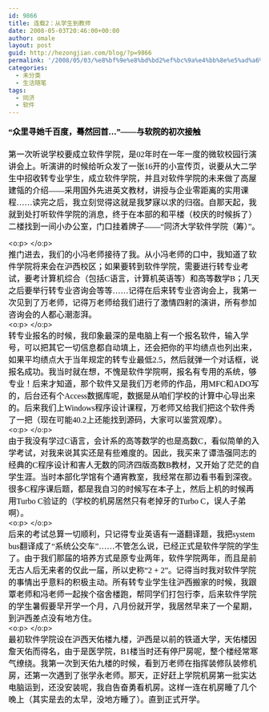 ```yaml
---
id: 9866
title: 连载2：从学生到教师
date: 2008-05-03T20:46:00+00:00
author: omale
layout: post
guid: http://hezongjian.com/blog/?p=9866
permalink: '/2008/05/03/%e8%bf%9e%e8%bd%bd2%ef%bc%9a%e4%bb%8e%e5%ad%a6%e7%94%9f%e5%88%b0%e6%95%99%e5%b8%88/'
categories:
  - 未分类
  - 生活随笔
tags:
  - 同济
  - 软件
---
```

<h3 style="MARGIN: 13pt 0cm">
  <font color=#000000><span style="FONT-SIZE: 12pt; LINE-HEIGHT: 173%; FONT-FAMILY: 宋体; mso-bidi-font-size: 16.0pt; mso-ascii-font-family: Calibri; mso-hansi-font-family: Calibri">“众里寻她千百度，蓦然回首</span><span lang=EN-US style="FONT-SIZE: 12pt; LINE-HEIGHT: 173%; mso-bidi-font-size: 16.0pt"><font face=Calibri>…</font></span><span style="FONT-SIZE: 12pt; LINE-HEIGHT: 173%; FONT-FAMILY: 宋体; mso-bidi-font-size: 16.0pt; mso-ascii-font-family: Calibri; mso-hansi-font-family: Calibri">”——与软院的初次接触</span><span lang=EN-US style="FONT-SIZE: 12pt; LINE-HEIGHT: 173%; mso-bidi-font-size: 16.0pt"><?xml:namespace prefix = o ns = "urn:schemas-microsoft-com:office:office"  /><o:p></o:p></span></font>
</h3><p class=MsoNormal style="MARGIN: 0cm 0cm 0pt"><font size=3><font color=#000000>

<span style="FONT-FAMILY: 宋体; mso-ascii-font-family: Calibri; mso-hansi-font-family: Calibri">第一次听说学校要成立软件学院，是</span><span lang=EN-US><font face=Calibri>02</font></span><span style="FONT-FAMILY: 宋体; mso-ascii-font-family: Calibri; mso-hansi-font-family: Calibri">年时在一年一度的微软校园行演讲会上。听演讲的时候给听众发了一张</span><span lang=EN-US><font face=Calibri>16</font></span><span style="FONT-FAMILY: 宋体; mso-ascii-font-family: Calibri; mso-hansi-font-family: Calibri">开的小宣传页，说要从大二学生中招收转专业学生，成立软件学院，并且对软件学院的未来做了高屋建瓴的介绍——采用国外先进英文教材，讲授与企业零距离的实用课程……读完之后，我立刻觉得这就是我梦寐以求的归宿。自那天起，我就到处打听软件学院的消息，终于在本部的和平楼（校庆的时候拆了）二楼找到一间小办公室，门口挂着牌子——“同济大学软件学院（筹）”。</span></font></font></p> <p class=MsoNormal style="MARGIN: 0cm 0cm 0pt"><span lang=EN-US><o:p><font face=Calibri color=#000000 size=3>&nbsp;</font></o:p></span></p> <p class=MsoNormal style="MARGIN: 0cm 0cm 0pt"><font size=3><font color=#000000><span style="FONT-FAMILY: 宋体; mso-ascii-font-family: Calibri; mso-hansi-font-family: Calibri">推门进去，我们的小冯老师接待了我。从小冯老师的口中，我知道了软件学院将来会在沪西校区；如果要转到软件学院，需要进行转专业考试，要考计算机综合（包括</span><span lang=EN-US><font face=Calibri>C</font></span><span style="FONT-FAMILY: 宋体; mso-ascii-font-family: Calibri; mso-hansi-font-family: Calibri">语言，计算机英语等）和高等数学</span><span lang=EN-US><font face=Calibri>B</font></span><span style="FONT-FAMILY: 宋体; mso-ascii-font-family: Calibri; mso-hansi-font-family: Calibri">；几天之后要举行转专业咨询会等等……记得在后来转专业咨询会上，我第一次见到了万老师，记得万老师给我们进行了激情四射的演讲，所有参加咨询会的人都心潮澎湃。</span></font></font></p> <p class=MsoNormal style="MARGIN: 0cm 0cm 0pt"><span lang=EN-US><o:p><font face=Calibri color=#000000 size=3>&nbsp;</font></o:p></span></p> <p class=MsoNormal style="MARGIN: 0cm 0cm 0pt"><font size=3><font color=#000000><span style="FONT-FAMILY: 宋体; mso-ascii-font-family: Calibri; mso-hansi-font-family: Calibri">转专业报名的时候，我印象最深的是电脑上有一个报名软件，输入学号，可以把其它一切信息都自动填上，还会把你的平均绩点也列出来，如果平均绩点大于当年规定的转专业最低</span><span lang=EN-US><font face=Calibri>2.5</font></span><span style="FONT-FAMILY: 宋体; mso-ascii-font-family: Calibri; mso-hansi-font-family: Calibri">，然后就弹一个对话框，说报名成功。我当时就在想，不愧是软件学院啊，报名有专用的系统，够专业！后来才知道，那个软件又是我们万老师的作品，用</span><span lang=EN-US><font face=Calibri>MFC</font></span><span style="FONT-FAMILY: 宋体; mso-ascii-font-family: Calibri; mso-hansi-font-family: Calibri">和</span><span lang=EN-US><font face=Calibri>ADO</font></span><span style="FONT-FAMILY: 宋体; mso-ascii-font-family: Calibri; mso-hansi-font-family: Calibri">写的，后台还有个</span><span lang=EN-US><font face=Calibri>Access</font></span><span style="FONT-FAMILY: 宋体; mso-ascii-font-family: Calibri; mso-hansi-font-family: Calibri">数据库呢，数据是从咱们学校的计算中心导出来的。后来我们上</span><span lang=EN-US><font face=Calibri>Windows</font></span><span style="FONT-FAMILY: 宋体; mso-ascii-font-family: Calibri; mso-hansi-font-family: Calibri">程序设计课程，万老师又给我们把这个软件秀了一把（现在可能</span><span lang=EN-US><font face=Calibri>40.2</font></span><span style="FONT-FAMILY: 宋体; mso-ascii-font-family: Calibri; mso-hansi-font-family: Calibri">上还能找到源码，大家可以鉴赏观摩）。</span></font></font></p> <p class=MsoNormal style="MARGIN: 0cm 0cm 0pt"><span lang=EN-US><o:p><font face=Calibri color=#000000 size=3>&nbsp;</font></o:p></span></p> <p class=MsoNormal style="MARGIN: 0cm 0cm 0pt"><font size=3><font color=#000000><span style="FONT-FAMILY: 宋体; mso-ascii-font-family: Calibri; mso-hansi-font-family: Calibri">由于我没有学过</span><span lang=EN-US><font face=Calibri>C</font></span><span style="FONT-FAMILY: 宋体; mso-ascii-font-family: Calibri; mso-hansi-font-family: Calibri">语言，会计系的高等数学的也是高数</span><span lang=EN-US><font face=Calibri>C</font></span><span style="FONT-FAMILY: 宋体; mso-ascii-font-family: Calibri; mso-hansi-font-family: Calibri">，看似简单的入学考试，对我来说其实还是有些难度的。因此，我买来了谭浩强同志的经典的</span><span lang=EN-US><font face=Calibri>C</font></span><span style="FONT-FAMILY: 宋体; mso-ascii-font-family: Calibri; mso-hansi-font-family: Calibri">程序设计和害人无数的同济四版高数</span><span lang=EN-US><font face=Calibri>B</font></span><span style="FONT-FAMILY: 宋体; mso-ascii-font-family: Calibri; mso-hansi-font-family: Calibri">教材，又开始了茫茫的自学生涯。当时本部化学馆有个通宵教室，我经常在那边看书看到深夜。很多</span><span lang=EN-US><font face=Calibri>C</font></span><span style="FONT-FAMILY: 宋体; mso-ascii-font-family: Calibri; mso-hansi-font-family: Calibri">程序课后题，都是我自习的时候写在本子上，然后上机的时候再用</span><span lang=EN-US><font face=Calibri>Turbo C</font></span><span style="FONT-FAMILY: 宋体; mso-ascii-font-family: Calibri; mso-hansi-font-family: Calibri">验证的（学校的机房居然只有老掉牙的</span><span lang=EN-US><font face=Calibri>Turbo C</font></span><span style="FONT-FAMILY: 宋体; mso-ascii-font-family: Calibri; mso-hansi-font-family: Calibri">，误人子弟啊）。</span></font></font></p> <p class=MsoNormal style="MARGIN: 0cm 0cm 0pt"><span lang=EN-US><o:p><font face=Calibri color=#000000 size=3>&nbsp;</font></o:p></span></p> <p class=MsoNormal style="MARGIN: 0cm 0cm 0pt"><font size=3><font color=#000000><span style="FONT-FAMILY: 宋体; mso-ascii-font-family: Calibri; mso-hansi-font-family: Calibri">后来的考试总算一切顺利，只记得专业英语有一道翻译题，我把</span><span lang=EN-US><font face=Calibri>system bus</font></span><span style="FONT-FAMILY: 宋体; mso-ascii-font-family: Calibri; mso-hansi-font-family: Calibri">翻译成了“系统公交车”……不管怎么说，已经正式是软件学院的学生了。由于我们那届的培养方式是原专业两年，软件学院两年，而且是前无古人后无来者的仅此一届，所以史称“</span><span lang=EN-US><font face=Calibri>2 + 2</font></span><span style="FONT-FAMILY: 宋体; mso-ascii-font-family: Calibri; mso-hansi-font-family: Calibri">”。记得当时我对软件学院的事情出乎意料的积极主动。所有转专业学生往沪西搬家的时候，我跟覃老师和冯老师一起挨个宿舍楼跑，帮同学们打包行李，后来软件学院的学生暑假要早开学一个月，八月份就开学，我居然早来了一个星期，到沪西差点没有地方住。</span></font></font></p> <p class=MsoNormal style="MARGIN: 0cm 0cm 0pt"><span lang=EN-US><o:p><font face=Calibri color=#000000 size=3>&nbsp;</font></o:p></span></p> <p class=MsoNormal style="MARGIN: 0cm 0cm 0pt"><font size=3><font color=#000000><span style="FONT-FAMILY: 宋体; mso-ascii-font-family: Calibri; mso-hansi-font-family: Calibri">最初软件学院设在沪西天佑楼九楼，沪西是以前的铁道大学，天佑楼因詹天佑而得名，由于是医学院，</span><span lang=EN-US><font face=Calibri>B1</font></span><span style="FONT-FAMILY: 宋体; mso-ascii-font-family: Calibri; mso-hansi-font-family: Calibri">楼当时还有停尸房呢，整个楼经常寒气缭绕。我第一次到天佑九楼的时候，看到万老师在指挥装修队装修机房，还第一次遇到了张学永老师。那天，正好赶上学院机房第一批实达电脑运到，还没安装呢，我自告奋勇看机房。这样一连在机房睡了几个晚上（其实是去的太早，没地方睡了）。直到正式开学。</span></font></font></p>